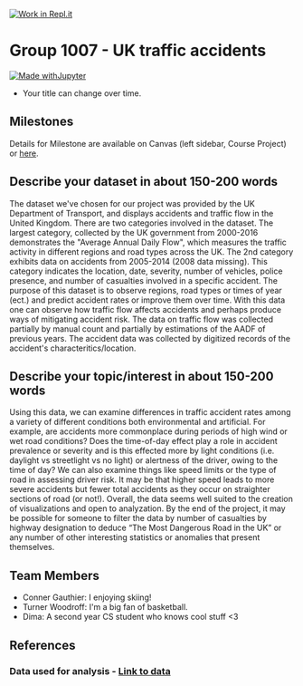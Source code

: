 [![Work in Repl.it](https://classroom.github.com/assets/work-in-replit-14baed9a392b3a25080506f3b7b6d57f295ec2978f6f33ec97e36a161684cbe9.svg)](https://classroom.github.com/online_ide?assignment_repo_id=362136&assignment_repo_type=GroupAssignmentRepo)
# Group 1007 - UK traffic accidents

[![Made withJupyter](https://img.shields.io/badge/Made%20with-Jupyter-orange?style=for-the-badge&logo=Jupyter)](https://jupyter.org/try)

- Your title can change over time.

## Milestones

Details for Milestone are available on Canvas (left sidebar, Course Project) or [here](https://firas.moosvi.com/courses/data301/project/milestone01.html).

## Describe your dataset in about 150-200 words
The dataset we've chosen for our project was provided by the UK Department of Transport, and displays accidents and traffic flow in the United Kingdom. There are two categories involved in the dataset. The largest category, collected by the UK government from 2000-2016 demonstrates the "Average Annual Daily Flow", which measures the traffic activity in different regions and road types across the UK. The 2nd category exhibits data on accidents from 2005-2014 (2008 data missing). This category indicates the location, date, severity, number of vehicles, police presence, and number of casualties involved in a specific accident. The purpose of this dataset is to observe regions, road types or times of year (ect.) and predict accident rates or improve them over time. With this data one can observe how traffic flow affects accidents and perhaps produce ways of mitigating accident risk. The data on traffic flow was collected partially by manual count and partially by estimations of the AADF of previous years. The accident data was collected by digitized records of the accident's characteritics/location.

## Describe your topic/interest in about 150-200 words
Using this data, we can examine differences in traffic accident rates among a variety of different conditions both environmental and artificial. For example, are accidents more commonplace during periods of high wind or wet road conditions? Does the time-of-day effect play a role in accident prevalence or severity and is this effected more by light conditions (i.e. daylight vs streetlight vs no light) or alertness of the driver, owing to the time of day? We can also examine things like speed limits or the type of road in assessing driver risk. It may be that higher speed leads to more severe accidents but fewer total accidents as they occur on straighter sections of road (or not!). Overall, the data seems well suited to the creation of visualizations and open to analyzation. By the end of the project, it may be possible for someone to filter the data by number of casualties by highway designation to deduce “The Most Dangerous Road in the UK” or any number of other interesting statistics or anomalies that present themselves.

## Team Members

- Conner Gauthier: I enjoying skiing!
- Turner Woodroff: I'm a big fan of basketball.
- Dima: A second year CS student who knows cool stuff <3

## References
### Data used for analysis - [Link to data](https://www.kaggle.com/daveianhickey/2000-16-traffic-flow-england-scotland-wales)